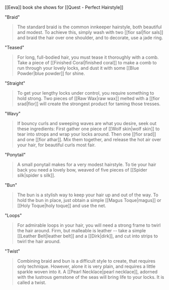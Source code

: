 [[Eeva]] book she shows for [[Quest - Perfect Hairstyle]]

"Braid"
> The standard braid is the common innkeeper hairstyle, both beautiful and modest. To achieve this, simply wash with two [[fior sal|fior sals]] and braid the hair over one shoulder, and to decorate, use a jade ring.

"Teased"
> For long, full-bodied hair, you must tease it thoroughly with a comb. Take a piece of [[Finished Coral|finished coral]] to make a comb to run through your lovely locks, and dust it with some [[Blue Powder|blue powder]] for shine.

"Straight"
> To get your lengthy locks under control, you require something to hold strong. Two pieces of [[Raw Wax|raw wax]] melted with a [[fior srad|fior]] will create the strongest product for taming those tresses.

"Wavy"
> If bouncy curls and sweeping waves are what you desire, seek out these ingredients: First gather one piece of [[Wolf skin|wolf skin]] to tear into strops and wrap your locks around. Then one [[fior srad]] and one [[fior athar]]. Mix them together, and release the hot air over your hair, for beautiful curls most fair.

"Ponytail"
> A small ponytail makes for a very modest hairstyle. To tie your hair back you need a lovely bow, weaved of five pieces of [[Spider silk|spider  s silk]].

"Bun"
> The bun is a stylish way to keep your hair up and out of the way. To hold the bun in place, just obtain a simple [[Magus Toque|magus]] or [[Holy Toque|holy toque]] and use the net. 

"Loops"
> For admirable loops in your hair, you will need a strong frame to twirl the hair around. Firm, but malleable is leather -- take a simple [[Leather Belt|leather belt]] and a [[Dirk|dirk]], and cut into strips to twirl the hair around.

"Twist"
> Combining braid and bun is a difficult style to create, that requires only technique. However, alone it is very plain, and requires a little sparkle woven into it. A [[Pearl Necklace|pearl necklace]], adorned with the lustrous gemstone of the seas will bring life to your locks. It is called a twist.